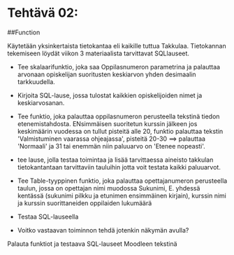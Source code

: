 # Tehtävä 02:

##Function

Käytetään yksinkertaista tietokantaa eli kaikille tuttua Takkulaa. Tietokannan tekemiseen löydät viikon 3 materiaalista tarvittavat SQLlauseet.

- Tee skalaarifunktio, joka saa Oppilasnumeron parametrina ja palauttaa arvonaan opiskelijan suoritusten keskiarvon yhden desimaalin tarkkuudella. 
- Kirjoita SQL-lause, jossa tulostat kaikkien opiskelijoiden nimet ja keskiarvosanan.

- Tee funktio, joka palauttaa oppilasnumeron perusteella tekstinä tiedon etenemistahdosta. ENsimmäisen suoritetun kurssin jälkeen jos keskimäärin vuodessa on tullut pisteitä alle 20, funktio palauttaa tekstin 'Valmistuminen vaarassa ohjeajassa', pisteitä 20-30 ==> palauttaa 'Normaali' ja 31 tai enemmän niin paluuarvo on 'Etenee nopeasti'.
- tee lause, jolla testaa toimintaa ja lisää tarvittaessa aineisto takkulan tietokantantaan tarvittaviin tauluihin jotta voit testata kaikki paluuarvot.

- Tee Table-tyyppinen funktio, joka palauttaa opettajanumeron perusteella taulun, jossa on opettajan nimi muodossa Sukunimi, E. yhdessä kentässä (sukunimi pilkku ja etunimen ensimmäinen kirjain), kurssin nimi ja kurssin suorittaneiden oppilaiden lukumäärä
- Testaa SQL-lauseella
- Voitko vastaavan toiminnon tehdä jotenkin näkymän avulla?  

Palauta funktiot ja testaava SQL-lauseet Moodleen tekstinä

